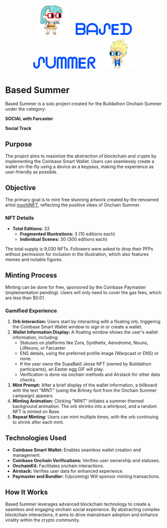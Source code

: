 <h1 align="center">
  <img src="./public/img/bulmita.png" alt="Bulmita" style="width: 100px; height: auto; margin-right: 20px;" />
  <a href="https://basedsummer.vercel.app/" style="color: #0052FF; font-size: 48px; text-decoration: none;"><strong>ᗷᗩᔑEᗪ ᔑᑌᗰᗰEᖇ</strong></a>
  <img src="./public/img/vgtbase.png" alt="VGT Base" style="width: 100px; height: auto; margin-left: 20px;" />
</h1>

# Based Summer

Based Summer is a solo project created for the Buildathon Onchain Summer under the category:

**SOCIAL with Farcaster**

**Social Track**

## Purpose

The project aims to maximize the abstraction of blockchain and crypto by implementing the Coinbase Smart Wallet. Users can seamlessly create a wallet on-the-fly using a device as a keypass, making the experience as user-friendly as possible.

## Objective

The primary goal is to mint free stunning artwork created by the renowned artist [mochiNFT](https://twitter.com/mochiNFT), reflecting the positive vibes of Onchain Summer.

### NFT Details

- **Total Editions:** 33
  - **Fragmented Illustrations:** 3 (10 editions each)
  - **Individual Scenes:** 30 (300 editions each)

The total supply is 9,030 NFTs. Followers were asked to drop their PFPs without permission for inclusion in the illustration, which also features memes and notable figures.

## Minting Process

Minting can be done for free, sponsored by the Coinbase Paymaster (implementation pending). Users will only need to cover the gas fees, which are less than $0.01.

### Gamified Experience

1. **Orb Interaction:** Users start by interacting with a floating orb, triggering the Coinbase Smart Wallet window to sign in or create a wallet.
2. **Wallet Information Display:** A floating window shows the user's wallet information, including:
   - Statuses on platforms like Zora, Synthetix, Aerodrome, Nouns, LilNouns, or Farcaster.
   - ENS details, using the preferred profile image (Warpcast or ENS) or none.
   - If the user owns the SupaBald Jesse NFT (owned by Buildathon participants), an Easter egg GIF will play.
   - Verification is done via onchain methods and Airstack for other data checks.
3. **Mint Prompt:** After a brief display of the wallet information, a billboard with the text "MINT" (using the Britney font from the Onchain Summer campaign) appears.
4. **Minting Animation:** Clicking "MINT" initiates a summer-themed background animation. The orb shrinks into a whirlpool, and a random NFT is minted on Base.
5. **Repeat Minting:** Users can mint multiple times, with the orb continuing to shrink after each mint.

## Technologies Used

- **Coinbase Smart Wallet:** Enables seamless wallet creation and management.
- **Coinbase Onchain Verifications:** Verifies user ownership and statuses.
- **OnchainKit:** Facilitates onchain interactions.
- **Airstack:** Verifies user data for enhanced experience.
- **Paymaster and Bundler:** (Upcoming) Will sponsor minting transactions.

## How It Works

Based Summer leverages advanced blockchain technology to create a seamless and engaging onchain social experience. By abstracting complex blockchain interactions, it aims to drive mainstream adoption and enhance virality within the crypto community.
